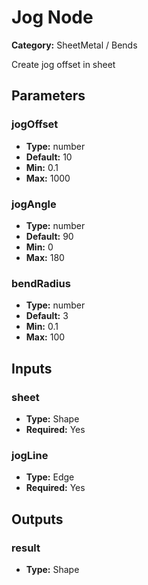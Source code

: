 
# Jog Node

**Category:** SheetMetal / Bends

Create jog offset in sheet

## Parameters


### jogOffset
- **Type:** number
- **Default:** 10
- **Min:** 0.1
- **Max:** 1000



### jogAngle
- **Type:** number
- **Default:** 90
- **Min:** 0
- **Max:** 180



### bendRadius
- **Type:** number
- **Default:** 3
- **Min:** 0.1
- **Max:** 100



## Inputs


### sheet
- **Type:** Shape
- **Required:** Yes



### jogLine
- **Type:** Edge
- **Required:** Yes



## Outputs


### result
- **Type:** Shape




